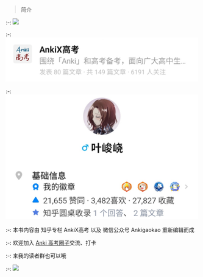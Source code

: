 
> 简介

:-: ![](../.gitbook/assets/ankigaokao-zhihu.png)

:-: ![](../images/screenshot_1604324600056.png)

:-: ![](../images/screenshot_1604324608680.png)

:-: 本书内容由
知乎专栏
AnkiX高考
以及
微信公众号
 Ankigaokao 
重新编辑而成

:-: 欢迎加入 [Anki 高考圈子](https://www.zhihu.com/club/1182973609588469760)交流、打卡

:-: 来我的读者群也可以哦

:-: ![](../.gitbook/assets/TIM图片20181225150706.png)

